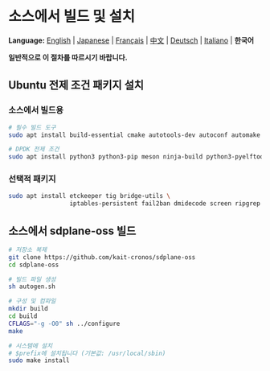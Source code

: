 # 소스에서 빌드 및 설치

**Language:** [English](../en/build-install-source.md) | [Japanese](../ja/build-install-source.md) | [Français](../fr/build-install-source.md) | [中文](../zh/build-install-source.md) | [Deutsch](../de/build-install-source.md) | [Italiano](../it/build-install-source.md) | **한국어**

**일반적으로 이 절차를 따르시기 바랍니다.**

## Ubuntu 전제 조건 패키지 설치

### 소스에서 빌드용
```bash
# 필수 빌드 도구
sudo apt install build-essential cmake autotools-dev autoconf automake libtool pkg-config

# DPDK 전제 조건
sudo apt install python3 python3-pip meson ninja-build python3-pyelftools libnuma-dev pkgconf
```

### 선택적 패키지
```bash
sudo apt install etckeeper tig bridge-utils \
                 iptables-persistent fail2ban dmidecode screen ripgrep
```

## 소스에서 sdplane-oss 빌드

```bash
# 저장소 복제
git clone https://github.com/kait-cronos/sdplane-oss
cd sdplane-oss

# 빌드 파일 생성
sh autogen.sh

# 구성 및 컴파일
mkdir build
cd build
CFLAGS="-g -O0" sh ../configure
make

# 시스템에 설치
# $prefix에 설치됩니다 (기본값: /usr/local/sbin)
sudo make install
```